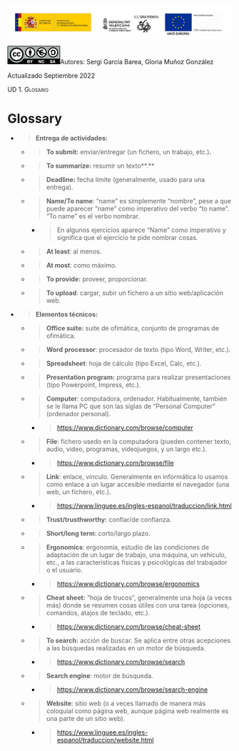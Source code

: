 ![](./media/image1.png)

![](./media/image3.png)Autores: Sergi García Barea, Gloria Muñoz González

Actualizado Septiembre 2022

<span class="smallcaps">UD 1. Glosario</span>

# Glossary

  - > **Entrega de actividades:**
    
      - > **To submit:** enviar/entregar (un fichero, un trabajo, etc.)**.**
    
      - > **To summarize:** resumir un texto**.**
    
      - > **Deadline:** fecha límite (generalmente, usado para una entrega).
    
      - > **Name/To name**: “name” es simplemente “nombre”, pese a que puede aparecer “name” como imperativo del verbo “to name”. “To name” es el verbo nombrar.
        
          - > En algunos ejercicios aparece “Name” como imperativo y significa que el ejercicio te pide nombrar cosas.
    
      - > **At least**: al menos.
    
      - > **At most**: como máximo.
    
      - > **To provide:** proveer, proporcionar.
    
      - > **To upload**: cargar, subir un fichero a un sitio web/aplicación web.

  - > **Elementos técnicos:**
    
      - > **Office suite:** suite de ofimática, conjunto de programas de ofimática.
    
      - > **Word** **processor**: procesador de texto (tipo Word, Writer, etc.).
    
      - > **Spreadsheet**: hoja de cálculo (tipo Excel, Calc, etc.).
    
      - > **Presentation program:** programa para realizar presentaciones (tipo Powerpoint, Impress, etc.).
    
      - > **Computer**: computadora, ordenador. Habitualmente, también se le llama PC que son las siglas de “Personal Computer” (ordenador personal).
        
          - > [<span class="underline">https://www.dictionary.com/browse/computer</span>](https://www.dictionary.com/browse/computer)
    
      - > **File**: fichero usedo en la computadora (pueden contener texto, audio, video, programas, videojuegos, y un largo etc.).
        
          - > [<span class="underline">https://www.dictionary.com/browse/file</span>](https://www.dictionary.com/browse/file)
    
      - > **Link**: enlace, vínculo. Generalmente en informática lo usamos como enlace a un lugar accesible mediante el navegador (una web, un fichero, etc.).
        
          - > [<span class="underline">https://www.linguee.es/ingles-espanol/traduccion/link.html</span>](https://www.linguee.es/ingles-espanol/traduccion/link.html)
    
      - > **Trust/trusthworthy:** confiar/de confianza.
    
      - > **Short/long term**: corto/largo plazo.
    
      - > **Ergonomics**: ergonomía, estudio de las condiciones de adaptación de un lugar de trabajo, una máquina, un vehículo, etc., a las características físicas y psicológicas del trabajador o el usuario.
        
          - > [<span class="underline">https://www.dictionary.com/browse/ergonomics</span>](https://www.dictionary.com/browse/ergonomics)
    
      - > **Cheat sheet:** “hoja de trucos”, generalmente una hoja (a veces más) donde se resumen cosas útiles con una tarea (opciones, comandos, atajos de teclado, etc.).
        
          - > [<span class="underline">https://www.dictionary.com/browse/cheat-sheet</span>](https://www.dictionary.com/browse/cheat-sheet)
    
      - > **To search:** acción de buscar. Se aplica entre otras acepciones a las búsquedas realizadas en un motor de búsqueda.
        
          - > [<span class="underline">https://www.dictionary.com/browse/search</span>](https://www.dictionary.com/browse/search)
    
      - > **Search engine**: motor de búsqueda.
        
          - > [<span class="underline">https://www.dictionary.com/browse/search-engine</span>](https://www.dictionary.com/browse/search-engine)
    
      - > **Website**: sitio web (o a veces llamado de manera más coloquial como página web, aunque página web realmente es una parte de un sitio web).
        
          - > [<span class="underline">https://www.linguee.es/ingles-espanol/traduccion/website.html</span>](https://www.linguee.es/ingles-espanol/traduccion/website.html)
